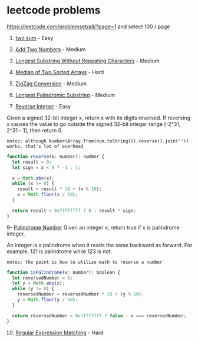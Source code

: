 # leetcode problems

<https://leetcode.com/problemset/all/?page=1> and select 100 / page

1. [two sum](https://leetcode.com/problems/two-sum/) - Easy

2. [Add Two Numbers](https://leetcode.com/problems/add-two-numbers/) - Medium

3. [Longest Substring Without Repeating Characters](https://leetcode.com/problems/longest-substring-without-repeating-characters/) - Medium

4. [Median of Two Sorted Arrays](https://leetcode.com/problems/median-of-two-sorted-arrays/) - Hard

5. [ZigZag Conversion](https://leetcode.com/problems/zigzag-conversion/) - Medium

6. [Longest Palindromic Substring](https://leetcode.com/problems/longest-palindromic-substring/) - Medium

7. [Reverse Integer](https://leetcode.com/problems/reverse-integer/) - Easy

Given a signed 32-bit integer x, return x with its digits reversed. If reversing x causes the value to go outside the signed 32-bit integer range [-2^31, 2^31 - 1], then return 0.

`notes: although Number(Array.from(num.toString()).reverse().join('')) works, that's lot of overhead`

```js
function reverse(x: number): number {
  let result = 0;
  let sign = x < 0 ? -1 : 1;

  x = Math.abs(x);
  while (x != 0) {
    result = result * 10 + (x % 10);
    x = Math.floor(x / 10);
  }

  return result > 0x7fffffff ? 0 : result * sign;
}
```

9- [Palindrome Number](https://leetcode.com/problems/palindrome-number/)
Given an integer x, return true if x is palindrome integer.

An integer is a palindrome when it reads the same backward as forward. For example, 121 is palindrome while 123 is not.

`notes: the point is how to utilize math to reserse a number`

```js
function isPalindrome(x: number): boolean {
  let reversedNumber = 0;
  let y = Math.abs(x);
  while (y != 0) {
    reversedNumber = reversedNumber * 10 + (y % 10);
    y = Math.floor(y / 10);
  }

  return reversedNumber > 0x7fffffff ? false : x === reversedNumber;
}
```

10. [Regular Expression Matching](https://leetcode.com/problems/regular-expression-matching/) - Hard
